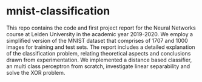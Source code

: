 # mnist-classification
This repo contains the code and first project report for the Neural Networks course at Leiden University in the academic year 2019-2020. We employ a simplified version of the MNIST dataset that comprises of 1707 and 1000 images for training and test sets. The report includes a detailed explanation of the classification problem, relating theoretical aspects and conclusions drawn from experimentation. We implemented a distance based classifier, an multi class perceptron from scratch, investigate linear separability and solve the XOR problem.
